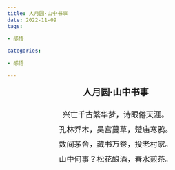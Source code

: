 ```yaml
---
title: 人月圆·山中书事
date: 2022-11-09
tags:

- 感悟

categories:

- 感悟

---
```

<div style="text-align: center;font-size: 1.3rem;font-weight: bold">人月圆·山中书事</div>

<div style="text-align: center;margin-top: 30px;font-size: 1.1rem;">
<p style="line-height: 17px !important;">兴亡千古繁华梦，诗眼倦天涯。</p>
<p style="line-height: 17px !important;">孔林乔木，吴宫蔓草，楚庙寒鸦。</p>
<p style="line-height: 17px !important;">数间茅舍，藏书万卷，投老村家。</p>
<p style="line-height: 17px !important;">山中何事？松花酿酒，春水煎茶。</p>
</div>



